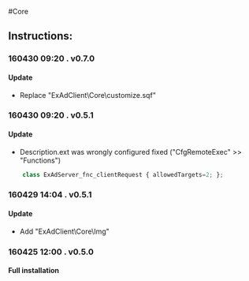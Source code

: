 #Core  
## Instructions:   
### 160430 09:20 . v0.7.0  
#### Update  
* Replace "ExAdClient\Core\customize.sqf"
  
### 160430 09:20 . v0.5.1  
#### Update  
* Description.ext was wrongly configured fixed ("CfgRemoteExec" >> "Functions")
```js
	class ExAdServer_fnc_clientRequest { allowedTargets=2; };
```  

### 160429 14:04 . v0.5.1  
#### Update  
* Add "ExAdClient\Core\Img"   
 
### 160425 12:00 . v0.5.0  
#### Full installation